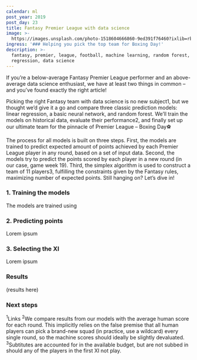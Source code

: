 ```yaml
---
calendar: ml
post_year: 2019
post_day: 23
title: Fantasy Premier League with data science
image: >-
  https://images.unsplash.com/photo-1518604666860-9ed391f76460?ixlib=rb-1.2.1&ixid=eyJhcHBfaWQiOjEyMDd9&auto=format&fit=crop&w=1350&q=80
ingress: '### Helping you pick the top team for Boxing Day!'
description: >-
  fantasy, premier, league, football, machine learning, random forest, linear
  regression, data science
---
```

If you’re a below-average Fantasy Premier League performer and an above-average data science enthusiast, we have at least two things in common – and you’ve found exactly the right article!

Picking the right Fantasy team with data science is no new subject1, but we thought we’d give it a go and compare three classic prediction models: linear regression, a basic neural network, and random forest. We’ll train the models on historical data, evaluate their performance2, and finally set up our ultimate team for the pinnacle of Premier League – Boxing Day⚽

The process for all models is built on three steps. First, the models are trained to predict expected amount of points achieved by each Premier League player in any round, based on a set of input data. Second, the models try to predict the points scored by each player in a new round (in our case, game week 19). Third, the simplex algorithm is used to construct a team of 11 players3, fulfilling the constraints given by the Fantasy rules, maximizing number of expected points. Still hanging on? Let’s dive in!

### 1. Training the models
The models are trained using 

### 2. Predicting points
Lorem ipsum

### 3. Selecting the XI
Lorem ipsum

### Results

(results here)

### Next steps



<sup>1</sup>Links
<sup>2</sup>We compare results from our models with the average human score for each round. This implicitly relies on the false premise that all human players can pick a brand-new squad (in practice, use a wildcard) every single round, so the machine scores should ideally be slightly devaluated.
<sup>3</sup>Subtitutes are accounted for in the available budget, but are not subbed in should any of the players in the first XI not play.
